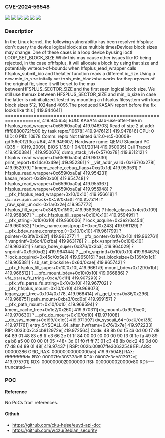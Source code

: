 ### [CVE-2024-56548](https://cve.mitre.org/cgi-bin/cvename.cgi?name=CVE-2024-56548)
![](https://img.shields.io/static/v1?label=Product&message=Linux&color=blue)
![](https://img.shields.io/static/v1?label=Version&message=&color=brightgreen)
![](https://img.shields.io/static/v1?label=Version&message=3.1%20&color=brightgreen)
![](https://img.shields.io/static/v1?label=Version&message=6596528e391ad978a6a120142cba97a1d7324cb6%20&color=brightgreen)
![](https://img.shields.io/static/v1?label=Version&message=c53c89aba3ebdfc3e9acdb18bb5ee9d2f8a328d0%20&color=brightgreen)
![](https://img.shields.io/static/v1?label=Vulnerability&message=n%2Fa&color=blue)

### Description

In the Linux kernel, the following vulnerability has been resolved:hfsplus: don't query the device logical block size multiple timesDevices block sizes may change. One of these cases is a loop device byusing ioctl LOOP_SET_BLOCK_SIZE.While this may cause other issues like IO being rejected, in the case ofhfsplus, it will allocate a block by using that size and potentially writeout-of-bounds when hfsplus_read_wrapper calls hfsplus_submit_bio and thelatter function reads a different io_size.Using a new min_io_size initally set to sb_min_blocksize works for thepurposes of the original fix, since it will be set to the max betweenHFSPLUS_SECTOR_SIZE and the first seen logical block size. We still use themax between HFSPLUS_SECTOR_SIZE and min_io_size in case the latter is notinitialized.Tested by mounting an hfsplus filesystem with loop block sizes 512, 1024and 4096.The produced KASAN report before the fix looks like this:[  419.944641] ==================================================================[  419.945655] BUG: KASAN: slab-use-after-free in hfsplus_read_wrapper+0x659/0xa0a[  419.946703] Read of size 2 at addr ffff88800721fc00 by task repro/10678[  419.947612][  419.947846] CPU: 0 UID: 0 PID: 10678 Comm: repro Not tainted 6.12.0-rc5-00008-gdf56e0f2f3ca #84[  419.949007] Hardware name: QEMU Standard PC (Q35 + ICH9, 2009), BIOS 1.15.0-1 04/01/2014[  419.950035] Call Trace:[  419.950384]  <TASK>[  419.950676]  dump_stack_lvl+0x57/0x78[  419.951212]  ? hfsplus_read_wrapper+0x659/0xa0a[  419.951830]  print_report+0x14c/0x49e[  419.952361]  ? __virt_addr_valid+0x267/0x278[  419.952979]  ? kmem_cache_debug_flags+0xc/0x1d[  419.953561]  ? hfsplus_read_wrapper+0x659/0xa0a[  419.954231]  kasan_report+0x89/0xb0[  419.954748]  ? hfsplus_read_wrapper+0x659/0xa0a[  419.955367]  hfsplus_read_wrapper+0x659/0xa0a[  419.955948]  ? __pfx_hfsplus_read_wrapper+0x10/0x10[  419.956618]  ? do_raw_spin_unlock+0x59/0x1a9[  419.957214]  ? _raw_spin_unlock+0x1a/0x2e[  419.957772]  hfsplus_fill_super+0x348/0x1590[  419.958355]  ? hlock_class+0x4c/0x109[  419.958867]  ? __pfx_hfsplus_fill_super+0x10/0x10[  419.959499]  ? __pfx_string+0x10/0x10[  419.960006]  ? lock_acquire+0x3e2/0x454[  419.960532]  ? bdev_name.constprop.0+0xce/0x243[  419.961129]  ? __pfx_bdev_name.constprop.0+0x10/0x10[  419.961799]  ? pointer+0x3f0/0x62f[  419.962277]  ? __pfx_pointer+0x10/0x10[  419.962761]  ? vsnprintf+0x6c4/0xfba[  419.963178]  ? __pfx_vsnprintf+0x10/0x10[  419.963621]  ? setup_bdev_super+0x376/0x3b3[  419.964029]  ? snprintf+0x9d/0xd2[  419.964344]  ? __pfx_snprintf+0x10/0x10[  419.964675]  ? lock_acquired+0x45c/0x5e9[  419.965016]  ? set_blocksize+0x139/0x1c1[  419.965381]  ? sb_set_blocksize+0x6d/0xae[  419.965742]  ? __pfx_hfsplus_fill_super+0x10/0x10[  419.966179]  mount_bdev+0x12f/0x1bf[  419.966512]  ? __pfx_mount_bdev+0x10/0x10[  419.966886]  ? vfs_parse_fs_string+0xce/0x111[  419.967293]  ? __pfx_vfs_parse_fs_string+0x10/0x10[  419.967702]  ? __pfx_hfsplus_mount+0x10/0x10[  419.968073]  legacy_get_tree+0x104/0x178[  419.968414]  vfs_get_tree+0x86/0x296[  419.968751]  path_mount+0xba3/0xd0b[  419.969157]  ? __pfx_path_mount+0x10/0x10[  419.969594]  ? kmem_cache_free+0x1e2/0x260[  419.970311]  do_mount+0x99/0xe0[  419.970630]  ? __pfx_do_mount+0x10/0x10[  419.971008]  __do_sys_mount+0x199/0x1c9[  419.971397]  do_syscall_64+0xd0/0x135[  419.971761]  entry_SYSCALL_64_after_hwframe+0x76/0x7e[  419.972233] RIP: 0033:0x7c3cb812972e[  419.972564] Code: 48 8b 0d f5 46 0d 00 f7 d8 64 89 01 48 83 c8 ff c3 66 2e 0f 1f 84 00 00 00 00 00 90 f3 0f 1e fa 49 89 ca b8 a5 00 00 00 0f 05 <48> 3d 01 f0 ff ff 73 01 c3 48 8b 0d c2 46 0d 00 f7 d8 64 89 01 48[  419.974371] RSP: 002b:00007ffe30632548 EFLAGS: 00000286 ORIG_RAX: 00000000000000a5[  419.975048] RAX: ffffffffffffffda RBX: 00007ffe306328d8 RCX: 00007c3cb812972e[  419.975701] RDX: 0000000020000000 RSI: 0000000020000c80 RDI:---truncated---

### POC

#### Reference
No PoCs from references.

#### Github
- https://github.com/cku-heise/euvd-api-doc
- https://github.com/w4zu/Debian_security

